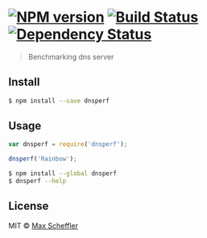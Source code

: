 #  [![NPM version][npm-image]][npm-url] [![Build Status][travis-image]][travis-url] [![Dependency Status][daviddm-image]][daviddm-url]

> Benchmarking dns server


## Install

```sh
$ npm install --save dnsperf
```


## Usage

```js
var dnsperf = require('dnsperf');

dnsperf('Rainbow');
```

```sh
$ npm install --global dnsperf
$ dnsperf --help
```


## License

MIT © [Max Scheffler](digitalme.co)


[npm-image]: https://badge.fury.io/js/dnsperf.svg
[npm-url]: https://npmjs.org/package/dnsperf
[travis-image]: https://travis-ci.org/scheffield/dnsperf.svg?branch=master
[travis-url]: https://travis-ci.org/scheffield/dnsperf
[daviddm-image]: https://david-dm.org/scheffield/dnsperf.svg?theme=shields.io
[daviddm-url]: https://david-dm.org/scheffield/dnsperf
